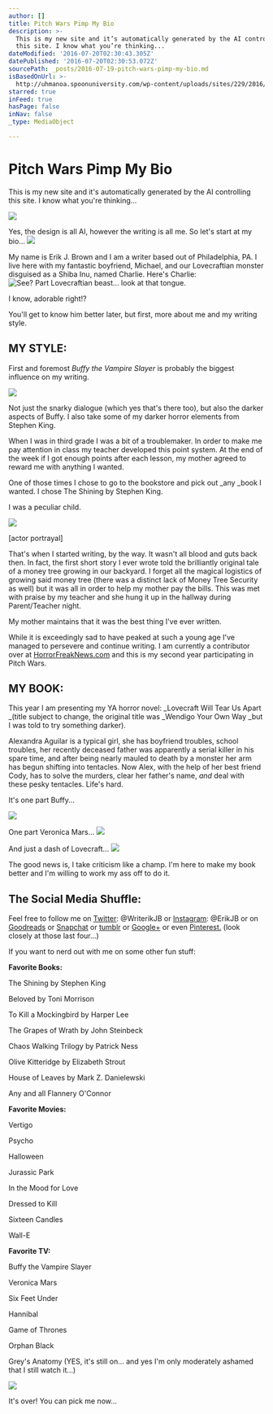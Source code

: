 ```yaml
---
author: []
title: Pitch Wars Pimp My Bio
description: >-
  This is my new site and it’s automatically generated by the AI controlling
  this site. I know what you’re thinking...
dateModified: '2016-07-20T02:30:43.305Z'
datePublished: '2016-07-20T02:30:53.072Z'
sourcePath: _posts/2016-07-19-pitch-wars-pimp-my-bio.md
isBasedOnUrl: >-
  http://uhmanoa.spoonuniversity.com/wp-content/uploads/sites/229/2016/04/giphy.gif
starred: true
inFeed: true
hasPage: false
inNav: false
_type: MediaObject

---
```

# Pitch Wars Pimp My Bio

This is my new site and it's automatically generated by the AI controlling this site. I know what you're thinking...

<article style=""><img src="https://s3-us-west-2.amazonaws.com/the-grid-img/p/cb55409f36c069effcf94cee8f37e2eb6d089aa8.gif" /></article>

Yes, the design is all AI, however the writing is all me. So let's start at my bio...
![](https://the-grid-user-content.s3-us-west-2.amazonaws.com/f4582dce-021b-4eea-a76a-d56880fd10cd.gif)

My name is Erik J. Brown and I am a writer based out of Philadelphia, PA. I live here with my fantastic boyfriend, Michael, and our Lovecraftian monster disguised as a Shiba Inu, named Charlie. Here's Charlie:
![See? Part Lovecraftian beast... look at that tongue.](https://the-grid-user-content.s3-us-west-2.amazonaws.com/18a1df12-c88e-42be-8f1b-2e3c74d2920b.jpg)

I know, adorable right!?

You'll get to know him better later, but first, more about me and my writing style.

## MY STYLE:

First and foremost _Buffy the Vampire Slayer_ is probably the biggest influence on my writing.

<article style=""><img src="https://s3-us-west-2.amazonaws.com/the-grid-img/p/0c4b4d1fbca40fe8c7694901ec68cdd4d944fa3a.gif" /></article>

Not just the snarky dialogue (which yes that's there too), but also the darker aspects of Buffy. I also take some of my darker horror elements from Stephen King.

When I was in third grade I was a bit of a troublemaker. In order to make me pay attention in class my teacher developed this point system. At the end of the week if I got enough points after each lesson, my mother agreed to reward me with anything I wanted.

One of those times I chose to go to the bookstore and pick out _any _book I wanted. I chose The Shining by Stephen King.

I was a peculiar child.

<article style=""><img src="https://s3-us-west-2.amazonaws.com/the-grid-img/p/d1b62de2852c06cd05b0c52e5ccf5fe696d019bd.gif" /><p>[actor portrayal]</p></article>

That's when I started writing, by the way. It wasn't all blood and guts back then. In fact, the first short story I ever wrote told the brilliantly original tale of a money tree growing in our backyard. I forget all the magical logistics of growing said money tree (there was a distinct lack of Money Tree Security as well) but it was all in order to help my mother pay the bills. This was met with praise by my teacher and she hung it up in the hallway during Parent/Teacher night.

My mother maintains that it was the best thing I've ever written.

While it is exceedingly sad to have peaked at such a young age I've managed to persevere and continue writing. I am currently a contributor over at [HorrorFreakNews.com][0] and this is my second year participating in Pitch Wars.

## MY BOOK:

This year I am presenting my YA horror novel: _Lovecraft Will Tear Us Apart _(title subject to change, the original title was _Wendigo Your Own Way _but I was told to try something darker).

Alexandra Aguilar is a typical girl, she has boyfriend troubles, school troubles, her recently deceased father was apparently a serial killer in his spare time, and after being nearly mauled to death by a monster her arm has begun shifting into tentacles. Now Alex, with the help of her best friend Cody, has to solve the murders, clear her father's name, _and_ deal with these pesky tentacles. Life's hard.

It's one part Buffy...

<article style=""><img src="https://s3-us-west-2.amazonaws.com/the-grid-img/p/acb229f1d589e21ccf03a10f34e92a31da00ad3e.gif" /></article>

One part Veronica Mars...
![](https://the-grid-user-content.s3-us-west-2.amazonaws.com/3ef14953-a02c-4f6b-8096-5225eb4527f1.gif)

And just a dash of Lovecraft...
![](https://the-grid-user-content.s3-us-west-2.amazonaws.com/dd09cefe-f477-4edd-aa4b-4b15141e96b7.gif)

The good news is, I take criticism like a champ. I'm here to make my book better and I'm willing to work my ass off to do it.

## **The Social Media Shuffle:**

Feel free to follow me on [Twitter][1]: @WriterikJB or [Instagram][2]: @ErikJB or on [Goodreads][3] or [Snapchat][4] or [tumblr][5] or [Google+][6] or even [Pinterest.][7] (look closely at those last four...)

If you want to nerd out with me on some other fun stuff:

**Favorite Books:**

The Shining by Stephen King

Beloved by Toni Morrison

To Kill a Mockingbird by Harper Lee

The Grapes of Wrath by John Steinbeck

Chaos Walking Trilogy by Patrick Ness

Olive Kitteridge by Elizabeth Strout

House of Leaves by Mark Z. Danielewski

Any and all Flannery O'Connor

**Favorite Movies:**

Vertigo

Psycho

Halloween

Jurassic Park

In the Mood for Love

Dressed to Kill

Sixteen Candles

Wall-E

**Favorite TV:**

Buffy the Vampire Slayer

Veronica Mars

Six Feet Under

Hannibal

Game of Thrones

Orphan Black

Grey's Anatomy (YES, it's still on... and yes I'm only moderately ashamed that I still watch it...)

<article style=""><img src="https://s3-us-west-2.amazonaws.com/the-grid-img/p/4978ca518de421d2f45e9fc39d5ce1ea99ea489a.gif" /><p>It's over! You can pick me now...</p></article>



[0]: http://horrorfreaknews.com/author/hfncontributorbrown
[1]: https://twitter.com/WriterikJB
[2]: https://www.instagram.com/erikjb/
[3]: https://www.goodreads.com/user/show/22960845-erik-brown
[4]: http://scoopempire.com/wp-content/uploads/2016/05/snapchat.gif
[5]: http://i.imgur.com/cocvp.gif
[6]: http://vignette3.wikia.nocookie.net/degrassi/images/2/24/Phoebe_stop_the_madness.gif/revision/latest?cb=20140201070335
[7]: https://www.google.com/search?q=i+don't+know+what+pinterest+is+gif&source=lnms&tbm=isch&sa=X&ved=0ahUKEwi09t_EuIDOAhUM7yYKHRcWDCAQ_AUICCgB&biw=1366&bih=643#tbm=isch&q=i+don%27t+have+pinterest+gif